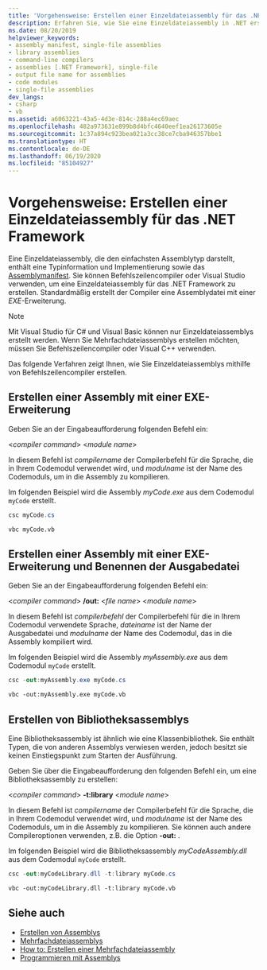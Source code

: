 ```yaml
---
title: 'Vorgehensweise: Erstellen einer Einzeldateiassembly für das .NET Framework'
description: Erfahren Sie, wie Sie eine Einzeldateiassembly in .NET erstellen. Dabei kann es sich um eine Bibliothek (.dll) für .NET oder eine ausführbare Datei (.exe) handeln.
ms.date: 08/20/2019
helpviewer_keywords:
- assembly manifest, single-file assemblies
- library assemblies
- command-line compilers
- assemblies [.NET Framework], single-file
- output file name for assemblies
- code modules
- single-file assemblies
dev_langs:
- csharp
- vb
ms.assetid: a6063221-43a5-4d3e-814c-288a4ec69aec
ms.openlocfilehash: 482a973631e899b8d4bfc4640eef1ea26173605e
ms.sourcegitcommit: 1c37a894c923bea021a3cc38ce7cba946357bbe1
ms.translationtype: HT
ms.contentlocale: de-DE
ms.lasthandoff: 06/19/2020
ms.locfileid: "85104927"
---
```

# <a name="how-to-build-a-net-framework-single-file-assembly"></a>Vorgehensweise: Erstellen einer Einzeldateiassembly für das .NET Framework

Eine Einzeldateiassembly, die den einfachsten Assemblytyp darstellt, enthält eine Typinformation und Implementierung sowie das [Assemblymanifest](../../standard/assembly/manifest.md). Sie können Befehlszeilencompiler oder Visual Studio verwenden, um eine Einzeldateiassembly für das .NET Framework zu erstellen. Standardmäßig erstellt der Compiler eine Assemblydatei mit einer *EXE*-Erweiterung.

> [!NOTE]
> Mit Visual Studio für C# und Visual Basic können nur Einzeldateiassemblys erstellt werden. Wenn Sie Mehrfachdateiassemblys erstellen möchten, müssen Sie Befehlszeilencompiler oder Visual C++ verwenden.

Das folgende Verfahren zeigt Ihnen, wie Sie Einzeldateiassemblys mithilfe von Befehlszeilencompiler erstellen.

## <a name="create-an-assembly-with-an-exe-extension"></a>Erstellen einer Assembly mit einer EXE-Erweiterung

Geben Sie an der Eingabeaufforderung folgenden Befehl ein:

\<*compiler command*> \<*module name*>

In diesem Befehl ist *compilername* der Compilerbefehl für die Sprache, die in Ihrem Codemodul verwendet wird, und *modulname* ist der Name des Codemoduls, um in die Assembly zu kompilieren.

Im folgenden Beispiel wird die Assembly *myCode.exe* aus dem Codemodul `myCode` erstellt.

```csharp
csc myCode.cs
```

```vb
vbc myCode.vb
```

## <a name="create-an-assembly-with-an-exe-extension-and-specify-the-output-file-name"></a>Erstellen einer Assembly mit einer EXE-Erweiterung und Benennen der Ausgabedatei

Geben Sie an der Eingabeaufforderung folgenden Befehl ein:

\<*compiler command*> **/out:** \<*file name*> \<*module name*>

In diesem Befehl ist *compilerbefehl* der Compilerbefehl für die in Ihrem Codemodul verwendete Sprache, *dateiname* ist der Name der Ausgabedatei und *modulname* der Name des Codemodul, das in die Assembly kompiliert wird.

Im folgenden Beispiel wird die Assembly *myAssembly.exe* aus dem Codemodul `myCode` erstellt.

```csharp
csc -out:myAssembly.exe myCode.cs
```

```vb
vbc -out:myAssembly.exe myCode.vb
```

## <a name="create-library-assemblies"></a>Erstellen von Bibliotheksassemblys
 Eine Bibliotheksassembly ist ähnlich wie eine Klassenbibliothek. Sie enthält Typen, die von anderen Assemblys verwiesen werden, jedoch besitzt sie keinen Einstiegspunkt zum Starten der Ausführung.

Geben Sie über die Eingabeaufforderung den folgenden Befehl ein, um eine Bibliotheksassembly zu erstellen:

\<*compiler command*> **-t:library** \<*module name*>

In diesem Befehl ist *compilername* der Compilerbefehl für die Sprache, die in Ihrem Codemodul verwendet wird, und *modulname* ist der Name des Codemoduls, um in die Assembly zu kompilieren. Sie können auch andere Compileroptionen verwenden, z.B. die Option **-out:** .

Im folgenden Beispiel wird die Bibliotheksassembly *myCodeAssembly.dll* aus dem Codemodul `myCode` erstellt.

```csharp
csc -out:myCodeLibrary.dll -t:library myCode.cs
```

```vb
vbc -out:myCodeLibrary.dll -t:library myCode.vb
```

## <a name="see-also"></a>Siehe auch

- [Erstellen von Assemblys](../../standard/assembly/create.md)
- [Mehrfachdateiassemblys](multifile-assemblies.md)
- [How to: Erstellen einer Mehrfachdateiassembly](build-multifile-assembly.md)
- [Programmieren mit Assemblys](../../standard/assembly/index.md)

